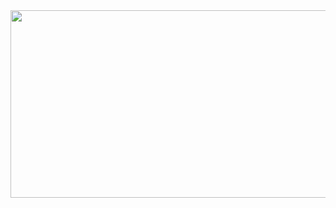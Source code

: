 <img src="[https://static.valorantzone.gg/news/2022/05/13120356/VCT22_Location_Announcement_Champions.jpg](https://noticias.maisesports.com.br/wp-content/uploads/2023/06/valorant-champions.jpg)https://noticias.maisesports.com.br/wp-content/uploads/2023/06/valorant-champions.jpg" height="300" width="1500">
